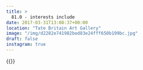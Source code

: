 ```yaml
---
title: >
  81.0 - interests include
date: 2017-03-31T13:08:37+00:00
location: "Tate Britain Art Gallery"
image: "/img/d2282e741982bed83e24fff650b199bc.jpg"
draft: false
instagram: true
---
```


{{<photo src="/img/d2282e741982bed83e24fff650b199bc.jpg">}}
